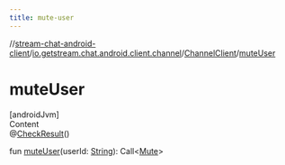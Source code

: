 ```yaml
---
title: mute-user
---
```

//[stream-chat-android-client](../../../index.md)/[io.getstream.chat.android.client.channel](../index.md)/[ChannelClient](index.md)/[muteUser](muteUser.md)



# muteUser  
[androidJvm]  
Content  
@[CheckResult](https://developer.android.com/reference/kotlin/androidx/annotation/CheckResult.html)()  
  
fun [muteUser](muteUser.md)(userId: [String](https://kotlinlang.org/api/latest/jvm/stdlib/kotlin/-string/index.html)): Call&lt;[Mute](../../io.getstream.chat.android.client.models/Mute/index.md)&gt;  



